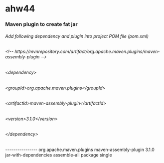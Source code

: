 # ahw44

<h3> Maven plugin to create fat jar </h3>

<h6>Add following dependency and plugin into project POM file (pom.xml)</h6>


<h6>&lt;!-- https://mvnrepository.com/artifact/org.apache.maven.plugins/maven-assembly-plugin --&gt;</h6>
<h6>&lt;dependency&gt;</h6>
<h6>	&#09;&lt;groupId&gt;org.apache.maven.plugins&lt;/groupId&gt;</h6>
<h6>	&#09;&lt;artifactId&gt;maven-assembly-plugin&lt;/artifactId&gt;</h6>
<h6>	&#09;&lt;version&gt;3.1.0&lt;/version&gt;</h6>
<h6>&lt;/dependency&gt;</h6>
----------------
<build>
	<plugins>
		<plugin>
			<groupId>org.apache.maven.plugins</groupId>
			<artifactId>maven-assembly-plugin</artifactId>
			<version>3.1.0</version>
			<configuration>
				<descriptorRefs>
					<descriptorRef>jar-with-dependencies</descriptorRef>
				</descriptorRefs>
			</configuration>
			<executions>
				<execution>
					<id>assemble-all</id>
					<phase>package</phase>
					<goals>
						<goal>single</goal>
					</goals>
				</execution>
			</executions>
		</plugin>
   </plugins>
</build>
